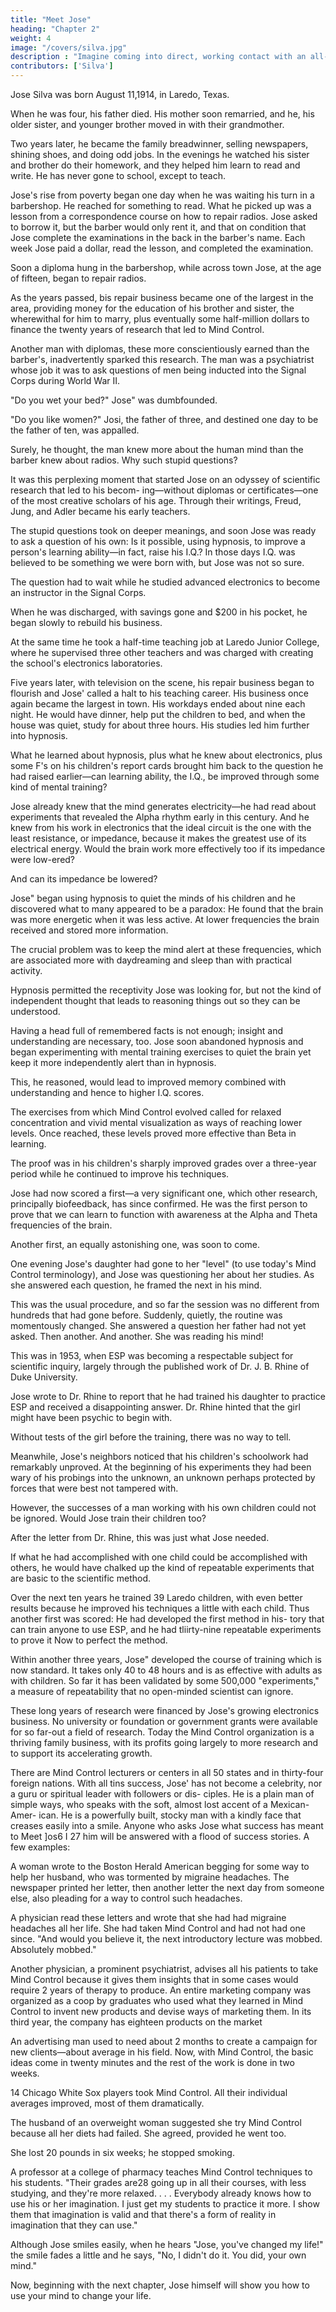 ```yaml
---
title: "Meet Jose"
heading: "Chapter 2"
weight: 4
image: "/covers/silva.jpg"
description : "Imagine coming into direct, working contact with an all-pervading higher intelligence and learning in a moment of numinous joy that it is on your side"
contributors: ['Silva']
---
```



Jose Silva was born August 11,1914, in Laredo, Texas.

When he was four, his father died. His mother soon remarried, and he, his older sister, and younger brother moved in with their grandmother. 

Two years later, he became the family breadwinner, selling newspapers, shining shoes, and doing odd jobs. In the evenings he watched his sister and brother do their homework, and they helped him learn to read and write. He has never gone to school, except to teach.

Jose's rise from poverty began one day when he was waiting his turn in a barbershop. He reached for something to read. What he picked up was a lesson from a correspondence course on how to repair radios. Jose asked to borrow it, but the barber would only rent it, and that on condition that Jose complete the examinations in the back in the barber's name. Each week Jose paid a dollar, read the lesson, and completed the examination.

Soon a diploma hung in the barbershop, while across town Jose, at the age of fifteen, began to repair radios. 

As the years passed, bis repair business became one of the largest in the area, providing money for the education of his brother and sister, the wherewithal for him to marry, plus eventually some half-million dollars to finance the twenty years of research that led to Mind Control.

Another man with diplomas, these more conscientiously earned than the barber's, inadvertently sparked
this research. The man was a psychiatrist whose job it was to ask questions of men being inducted into the Signal Corps during World War II.

"Do you wet your bed?" Jose" was dumbfounded.

"Do you like women?" Josi, the father of three, and destined one day to be the father of ten, was appalled.

Surely, he thought, the man knew more about the human mind than the barber knew about radios. Why such stupid questions?

It was this perplexing moment that started Jose on an odyssey of scientific research that led to his becom-
ing—without diplomas or certificates—one of the most creative scholars of his age. Through their writings,
Freud, Jung, and Adler became his early teachers. 

The stupid questions took on deeper meanings, and soon Jose was ready to ask a question of his own: Is it
possible, using hypnosis, to improve a person's learning ability—in fact, raise his I.Q.? In those days I.Q. was
believed to be something we were born with, but Jose was not so sure.

The question had to wait while he studied advanced electronics to become an instructor in the Signal Corps.

When he was discharged, with savings gone and $200 in his pocket, he began slowly to rebuild his business.

At the same time he took a half-time teaching job at Laredo Junior College, where he supervised three other
teachers and was charged with creating the school's electronics laboratories.

Five years later, with television on the scene, his repair business began to flourish and Jose' called a halt to
his teaching career. His business once again became the largest in town. His workdays ended about nine each night. He would have dinner, help put the children to
bed, and when the house was quiet, study for about three hours. His studies led him further into hypnosis.

What he learned about hypnosis, plus what he knew about electronics, plus some F's on his children's report cards brought him back to the question he had raised
earlier—can learning ability, the I.Q., be improved through some kind of mental training?

Jose already knew that the mind generates electricity—he had read about experiments that revealed the
Alpha rhythm early in this century. And he knew from his work in electronics that the ideal circuit is the one
with the least resistance, or impedance, because it makes the greatest use of its electrical energy. Would the brain
work more effectively too if its impedance were low-ered? 

And can its impedance be lowered?

Jose" began using hypnosis to quiet the minds of his children and he discovered what to many appeared to be a paradox: He found that the brain was more energetic when it was less active. At lower frequencies the brain received and stored more information. 

The crucial problem was to keep the mind alert at these frequencies, which are associated more with daydreaming and sleep
than with practical activity. 

Hypnosis permitted the receptivity Jose was looking for, but not the kind of independent thought that leads to reasoning things out so they can be understood.

Having a head full of remembered facts is not enough; 
insight and understanding are necessary, too. Jose soon abandoned hypnosis and began experimenting with mental training exercises to quiet the
brain yet keep it more independently alert than in hypnosis. 

This, he reasoned, would lead to improved memory combined with understanding and hence to
higher I.Q. scores.

The exercises from which Mind Control evolved called for relaxed concentration and vivid mental visualization as ways of reaching lower levels. Once reached, these levels proved more effective than Beta in learning.

The proof was in his children's sharply improved grades over a three-year period while he continued to improve his techniques. 

Jose had now scored a first—a very significant one, which other research, principally biofeedback, has since confirmed. He was the first person to prove that we can learn to function with awareness at the Alpha and Theta frequencies of the brain.

Another first, an equally astonishing one, was soon to come.

One evening Jose's daughter had gone to her "level" (to use today's Mind Control terminology), and Jose was questioning her about her studies. As she answered each question, he framed the next in his mind. 

This was the usual procedure, and so far the session was no different from hundreds that had gone before. Suddenly, quietly, the routine was momentously changed. She answered a question her father had not yet asked. Then another. And another. She was reading his mind! 

This was in 1953, when ESP was becoming a respectable subject for scientific inquiry, largely through the published work of Dr. J. B. Rhine of Duke University. 

Jose wrote to Dr. Rhine to report that he had trained his daughter to practice ESP and received a disappointing answer. Dr. Rhine hinted that the girl might have been psychic to begin with. 

Without tests of the girl before the training, there was no way to tell.

Meanwhile, Jose's neighbors noticed that his children's schoolwork had remarkably unproved. At the beginning of his experiments they had been wary of his probings into the unknown, an unknown perhaps protected by forces that were best not tampered with. 

However, the successes of a man working with his own children could not be ignored. Would Jose train their children too? 

After the letter from Dr. Rhine, this was just what Jose needed. 

If what he had accomplished with one child could be accomplished with others, he would have chalked up the kind of repeatable experiments that
are basic to the scientific method.

Over the next ten years he trained 39 Laredo children, with even better results because he improved his
techniques a little with each child. Thus another first was scored: He had developed the first method in his-
tory that can train anyone to use ESP, and he had tliirty-nine repeatable experiments to prove it Now to
perfect the method.

Within another three years, Jose" developed the course of training which is now standard. It takes only 40 to
48 hours and is as effective with adults as with children. So far it has been validated by some 500,000
"experiments," a measure of repeatability that no open-minded scientist can ignore.

These long years of research were financed by Jose's growing electronics business. No university or foundation or government grants were available for so far-out
a field of research. Today the Mind Control organization is a thriving family business, with its profits going
largely to more research and to support its accelerating growth. 

There are Mind Control lecturers or centers in all 50 states and in thirty-four foreign nations.
With all tins success, Jose' has not become a celebrity, nor a guru or spiritual leader with followers or dis-
ciples. He is a plain man of simple ways, who speaks with the soft, almost lost accent of a Mexican-Amer-
ican. He is a powerfully built, stocky man with a kindly face that creases easily into a smile.
Anyone who asks Jose what success has meant to Meet ]os6 I 27
him will be answered with a flood of success stories. A few examples:

A woman wrote to the Boston Herald American begging for some way to help her husband, who was tormented by migraine headaches. The newspaper printed her letter, then another letter the next day from someone else, also pleading for a way to control such headaches. 

A physician read these letters and wrote that she had had migraine headaches all her life. She had taken
Mind Control and had not had one since. "And would you believe it, the next introductory lecture was
mobbed. Absolutely mobbed."

Another physician, a prominent psychiatrist, advises all his patients to take Mind Control because it gives
them insights that in some cases would require 2 years of therapy to produce.
An entire marketing company was organized as a coop by graduates who used what they learned in Mind
Control to invent new products and devise ways of marketing them. In its third year, the company has
eighteen products on the market 

An advertising man used to need about 2 months to create a campaign for new clients—about average
in his field. Now, with Mind Control, the basic ideas come in twenty minutes and the rest of the work is done
in two weeks.

14 Chicago White Sox players took Mind Control. All their individual averages improved, most of them dramatically. 

The husband of an overweight woman suggested she try Mind Control because all her diets had failed.
She agreed, provided he went too. 

She lost 20 pounds in six weeks; he stopped smoking.

A professor at a college of pharmacy teaches Mind Control techniques to his students. "Their grades are28 
going up in all their courses, with less studying, and they're more relaxed. . . . Everybody already knows
how to use his or her imagination. I just get my students to practice it more. I show them that imagination is
valid and that there's a form of reality in imagination that they can use."

Although Jose smiles easily, when he hears "Jose, you've changed my life!" the smile fades a little and he
says, "No, I didn't do it. You did, your own mind."

Now, beginning with the next chapter, Jose himself will show you how to use your mind to change your life.

